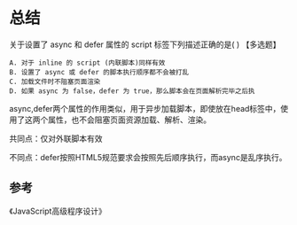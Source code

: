 # 总结

关于设置了 async 和 defer 属性的 script 标签下列描述正确的是(     ) 【多选题】 

```
A. 对于 inline 的 script (内联脚本)同样有效
B. 设置了 async 或 defer 的脚本执行顺序都不会被打乱
C. 加载文件时不阻塞页面渲染
D. 如果 async 为 false，defer 为 true，那么脚本会在页面解析完毕之后执
```

async,defer两个属性的作用类似，用于异步加载脚本，即使放在head标签中，使用了这两个属性，也不会阻塞页面资源加载、解析、渲染。

共同点：仅对外联脚本有效

不同点：defer按照HTML5规范要求会按照先后顺序执行，而async是乱序执行。



## 参考

《JavaScript高级程序设计》
